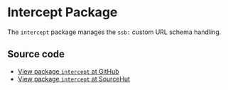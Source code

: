 # Intercept Package

The `intercept` package manages the `ssb:` custom URL schema handling.

## Source code
* [View package `intercept` at GitHub](https://github.com/soapdog/patchfox/blob/master/ui/packages/intercept) 
* [View package `intercept` at SourceHut](https://git.sr.ht/~soapdog/patchfox/tree/master/item/ui/packages/intercept)
